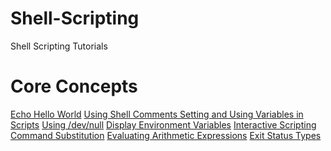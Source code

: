 # Shell-Scripting
Shell Scripting Tutorials

<h1> Core Concepts </h1>

<a href="https://github.com/gnanda1/Shell-Scripting/blob/master/scripts/hello.sh">Echo Hello World</a>
<a href="https://github.com/gnanda1/Shell-Scripting/blob/master/scripts/comments.sh"> Using Shell Comments </a>
<a href="https://github.com/gnanda1/Shell-Scripting/blob/master/scripts/variables.sh">Setting and Using Variables in Scripts</a>
<a href="https://github.com/gnanda1/Shell-Scripting/blob/master/scripts/null.sh">Using /dev/null</a>
<a href="https://github.com/gnanda1/Shell-Scripting/blob/master/scripts/env.sh">Display Environment Variables</a>
<a href="https://github.com/gnanda1/Shell-Scripting/blob/master/scripts/read_statement.sh">Interactive Scripting</a>
<a href="https://github.com/gnanda1/Shell-Scripting/blob/master/scripts/substitution.sh">Command Substitution</a>
<a href="https://github.com/gnanda1/Shell-Scripting/blob/master/scripts/expr.sh">Evaluating Arithmetic Expressions</a>
<a href="https://github.com/gnanda1/Shell-Scripting/blob/master/scripts/exit.sh">Exit Status Types</a>



